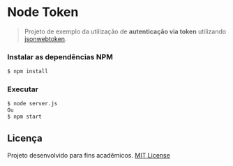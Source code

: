# Node Token
> Projeto de exemplo da utilização de **autenticação via token** utilizando [jsonwebtoken](https://github.com/auth0/node-jsonwebtoken).

### Instalar as dependências NPM
```sh
$ npm install
```

### Executar
```sh
$ node server.js
Ou
$ npm start
```

## Licença
Projeto desenvolvido para fins acadêmicos.
[MIT License](./LICENSE)